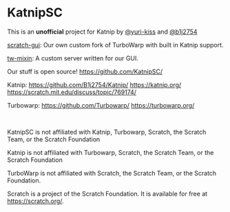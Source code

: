 # KatnipSC

This is an **unofficial** project for Katnip by [@yuri-kiss](https://github.com/yuri-kiss/) and [@b1j2754](https://github.com/b1j2754/)

[scratch-gui](https://katnipsc.github.io/gui/): Our own custom fork of TurboWarp with built in Katnip support.

[tw-mixin](https://github.com/KatnipSC/tw-mixin/): A custom server written for our GUI.

Our stuff is open source! https://github.com/KatnipSC/

Katnip: https://github.com/B1j2754/Katnip/ https://katnip.org/ https://scratch.mit.edu/discuss/topic/769174/

Turbowarp: https://github.com/Turbowarp/ https://turbowarp.org/

<br />

KatnipSC is not affiliated with Katnip, Turbowarp, Scratch, the Scratch Team, or the Scratch Foundation

Katnip is not affiliated with Turbowarp, Scratch, the Scratch Team, or the Scratch Foundation

TurboWarp is not affiliated with Scratch, the Scratch Team, or the Scratch Foundation.

Scratch is a project of the Scratch Foundation. It is available for free at https://scratch.org/.
